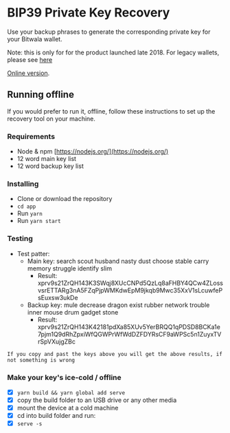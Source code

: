 # BIP39 Private Key Recovery

Use your backup phrases to generate the corresponding private key for your Bitwala wallet.

Note: this is only for for the product launched late 2018. For legacy wallets, please see [here](https://support.bitwala.com/hc/en-gb/articles/360000857880/)

[Online version](https://bitwala.github.io/bip39-recovery/).

## Running offline

If you would prefer to run it, offline, follow these instructions to set up the recovery tool on your machine.

### Requirements

- Node & npm [https://nodejs.org/](https://nodejs.org/)
- 12 word main key list
- 12 word backup key list

### Installing

- Clone or download the repository
- `cd app`
- Run `yarn`
- Run `yarn start`

### Testing
- Test patter: 
    - Main key: search scout husband nasty dust choose stable carry memory struggle identify slim
        - Result: xprv9s21ZrQH143K3SWqj8XUcCNPd5QzLq8aFHBY4QCw4ZLossvsrETTARg3nA5FZqPjpWMKdwEpM9jkqb9Mwc35XxV1sLcuwfePsEuxsw3ukDe
    - Backup key: mule decrease dragon exist rubber network trouble inner mouse drum gadget stone
        - Result: xprv9s21ZrQH143K42181pdXa85XUv5YerBRQQ1qPDSD8BCKa1e7pjm1Q9dRhZpxiWfQGWPrWfWdDZFDYRsCF9aWPSc5n1ZuyxTVrSpVXujgZBc


`If you copy and past the keys above you will get the above results, if not something is wrong`

### Make your key's ice-cold / offline

- [x] `yarn build && yarn global add serve`
- [x] copy the build folder to an USB drive or any other media 
- [x] mount the device at a cold machine
- [x] cd into build folder and run:
- [x] `serve -s`

